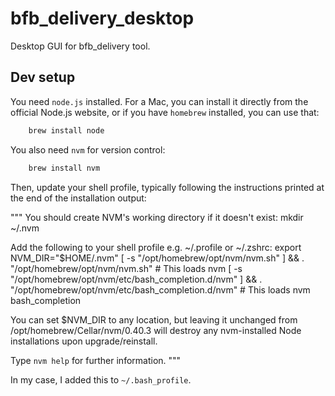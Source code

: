 # bfb_delivery_desktop
Desktop GUI for bfb_delivery tool.


## Dev setup

You need ``node.js`` installed. For a Mac, you can install it directly from the official Node.js website, or if you have ``homebrew`` installed, you can use that:

```bash
    brew install node
```

You also need ``nvm`` for version control:

```bash
    brew install nvm
```

Then, update your shell profile, typically following the instructions printed at the end of the installation output:

"""
You should create NVM's working directory if it doesn't exist:
  mkdir ~/.nvm

Add the following to your shell profile e.g. ~/.profile or ~/.zshrc:
  export NVM_DIR="$HOME/.nvm"
  [ -s "/opt/homebrew/opt/nvm/nvm.sh" ] && \. "/opt/homebrew/opt/nvm/nvm.sh"  # This loads nvm
  [ -s "/opt/homebrew/opt/nvm/etc/bash_completion.d/nvm" ] && \. "/opt/homebrew/opt/nvm/etc/bash_completion.d/nvm"  # This loads nvm bash_completion

You can set $NVM_DIR to any location, but leaving it unchanged from
/opt/homebrew/Cellar/nvm/0.40.3 will destroy any nvm-installed Node installations
upon upgrade/reinstall.

Type `nvm help` for further information.
"""

In my case, I added this to ``~/.bash_profile``.